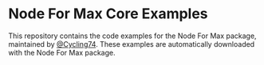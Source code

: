 # Node For Max Core Examples

This repository contains the code examples for the Node For Max package, maintained by [@Cycling74](https://github.com/Cycling74). These examples are automatically downloaded with the Node For Max package. 
